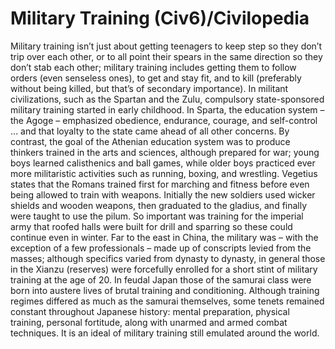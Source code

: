 # Military Training (Civ6)/Civilopedia

Military training isn’t just about getting teenagers to keep step so they don’t trip over each other, or to all point their spears in the same direction so they don’t stab each other; military training includes getting them to follow orders (even senseless ones), to get and stay fit, and to kill (preferably without being killed, but that’s of secondary importance).
In militant civilizations, such as the Spartan and the Zulu, compulsory state-sponsored military training started in early childhood. In Sparta, the education system – the Agoge – emphasized obedience, endurance, courage, and self-control … and that loyalty to the state came ahead of all other concerns. By contrast, the goal of the Athenian education system was to produce thinkers trained in the arts and sciences, although prepared for war; young boys learned calisthenics and ball games, while older boys practiced ever more militaristic activities such as running, boxing, and wrestling.
Vegetius states that the Romans trained first for marching and fitness before even being allowed to train with weapons. Initially the new soldiers used wicker shields and wooden weapons, then graduated to the gladius, and finally were taught to use the pilum. So important was training for the imperial army that roofed halls were built for drill and sparring so these could continue even in winter. Far to the east in China, the military was – with the exception of a few professionals – made up of conscripts levied from the masses; although specifics varied from dynasty to dynasty, in general those in the Xianzu (reserves) were forcefully enrolled for a short stint of military training at the age of 20.
In feudal Japan those of the samurai class were born into austere lives of brutal training and conditioning. Although training regimes differed as much as the samurai themselves, some tenets remained constant throughout Japanese history: mental preparation, physical training, personal fortitude, along with unarmed and armed combat techniques. It is an ideal of military training still emulated around the world.